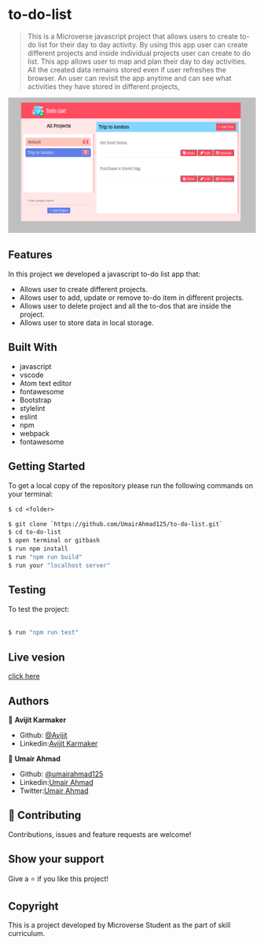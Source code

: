# to-do-list
> This is a Microverse javascript project that allows users to create to-do list for their day to day activity.
By using this app user can create different projects and inside individual projects user can create to do list. This app allows user to map and plan their day to day activities. All the created data remains stored even if user refreshes the browser. An user can revisit the app anytime and can see what activities they have stored in different projects,

![screenshot](./src/assets/interface1.png)

## Features
In this project we developed a javascript to-do list app that:

- Allows user to create different projects.
- Allows user to add, update or remove to-do item in different projects.
- Allows user to delete project and all the to-dos that are inside the project.
- Allows user to store data in local storage.

## Built With

- javascript
- vscode
- Atom text editor
- fontawesome
- Bootstrap
- stylelint
- eslint
- npm
- webpack
- fontawesome

## Getting Started

To get a local copy of the repository please run the following commands on your terminal:

```
$ cd <folder>
```

```bash
$ git clone `https://github.com/UmairAhmad125/to-do-list.git`
$ cd to-do-list
$ open terminal or gitbash
$ run npm install
$ run "npm run build"
$ run your "localhost server"
```
## Testing
To test the project:

```bash

$ run "npm run test"

```


## Live vesion
[click here](https://elegant-to-do-list.netlify.app/)

## Authors

👤 **Avijit Karmaker**

- Github: [@Avijit](https://github.com/ajkacca457)
- Linkedin:[Avijit Karmaker](https://www.linkedin.com/in/avijit-karmaker-8738a54)

👤 **Umair Ahmad**

- Github: [@umairahmad125](https://github.com/UmairAhmad125)
- Linkedin:[Umair Ahmad](https://www.linkedin.com/in/umair-ahmad-b5a89015a/)
- Twitter:[Umair Ahmad](https://twitter.com/umairahmadDP)

## 🤝 Contributing

Contributions, issues and feature requests are welcome!

## Show your support

Give a ⭐️ if you like this project!

## Copyright
This is a project developed by Microverse Student as the part of skill curriculum.

